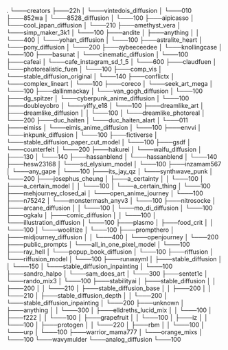 .
└───creators
    ├───22h
    │   └───vintedois_diffusion
    │       └───010
    ├───852wa
    │   └───8528_diffusion
    │       └───100
    ├───aipicasso
    │   └───cool_japan_diffusion
    │       └───210
    ├───amethyst_vera
    │   └───simp_maker_3k1
    │       └───100
    ├───andite
    │   ├───anything
    │   │   └───400
    │   └───yohan_diffusion
    │       └───100
    ├───astralite_heart
    │   └───pony_diffusion
    │       └───200
    ├───aybeeceedee
    │   └───knollingcase
    │       └───100
    ├───basunat
    │   └───cinematic_diffusion
    │       └───100
    ├───cafeai
    │   └───cafe_instagram_sd_1_5
    │       └───600
    ├───claudfuen
    │   └───photorealistic_fuen
    │       └───100
    ├───comp_vis
    │   └───stable_diffusion_original
    │       └───140
    ├───conflictx
    │   └───complex_lineart
    │       └───100
    ├───coreco
    │   └───seek_art_mega
    │       └───100
    ├───dallinmackay
    │   └───van_gogh_diffusion
    │       └───100
    ├───dg_spitzer
    │   └───cyberpunk_anime_diffusion
    │       └───100
    ├───doubleyobro
    │   └───yiffy_e18
    │       └───100
    ├───dreamlike_art
    │   ├───dreamlike_diffusion
    │   │   └───100
    │   └───dreamlike_photoreal
    │       └───200
    ├───duc_haiten
    │   └───duc_haiten_aIart
    │       └───011
    ├───eimiss
    │   └───eimis_anime_diffusion
    │       └───100
    ├───envvi
    │   └───inkpunk_diffusion
    │       └───100
    ├───fictiverse
    │   └───stable_diffusion_paper_cut_model
    │       └───100
    ├───gsdf
    │   └───counterfeit
    │       └───200
    ├───hakurei
    │   └───waifu_diffusion
    │       ├───130
    │       └───140
    ├───hassanblend
    │   └───hassanblend
    │       └───140
    ├───hesw23168
    │   └───sd_elysium_model
    │       └───100
    ├───inzamam567
    │   └───any_gape
    │       └───100
    ├───its_jay_qz
    │   └───synthwave_punk
    │       └───200
    ├───josephus_cheung
    │   ├───a_certainty
    │   │   └───100
    │   ├───a_certain_model
    │   │   └───100
    │   └───a_certain_thing
    │       └───100
    ├───mehjourney_closed_ai
    │   └───open_anime_journey
    │       └───100
    ├───n75242
    │   └───monstermash_anyv3
    │       └───100
    ├───nitrosocke
    │   ├───arcane_diffusion
    │   │   └───100
    │   └───mo_di_diffusion
    │       └───100
    ├───ogkalu
    │   ├───comic_diffusion
    │   │   └───100
    │   └───illustration_diffusion
    │       └───100
    ├───plasmo
    │   ├───food_crit
    │   │   └───100
    │   └───woolitize
    │       └───100
    ├───prompthero
    │   ├───midjourney_diffusion
    │   │   └───400
    │   └───openjourney
    │       └───200
    ├───public_prompts
    │   └───all_in_one_pixel_model
    │       └───100
    ├───ray_hell
    │   └───popup_book_diffusion
    │       └───100
    ├───riffusion
    │   └───riffusion_model
    │       └───100
    ├───runwayml
    │   ├───stable_diffusion
    │   │   └───150
    │   └───stable_diffusion_inpainting
    │       └───100
    ├───sandro_halpo
    │   └───sam_does_art
    │       └───300
    ├───sentet1c
    │   └───rando_mix3
    │       └───100
    ├───stabilityai
    │   ├───stable_diffusion
    │   │   ├───200
    │   │   └───210
    │   ├───stable_diffusion_base
    │   │   ├───200
    │   │   └───210
    │   ├───stable_diffusion_depth
    │   │   └───200
    │   └───stable_diffusion_inpainting
    │       └───200
    ├───unknown
    │   ├───anything
    │   │   └───300
    │   ├───elldreths_lucid_mix
    │   │   └───100
    │   ├───f222
    │   │   └───100
    │   ├───grapefruit
    │   │   └───100
    │   ├───iz
    │   │   └───100
    │   ├───protogen
    │   │   └───220
    │   ├───rbm
    │   │   └───100
    │   └───urp
    │       └───100
    ├───warrior_mama777
    │   └───orange_mixs
    │       └───100
    └───wavymulder
        └───analog_diffusion
            └───100
